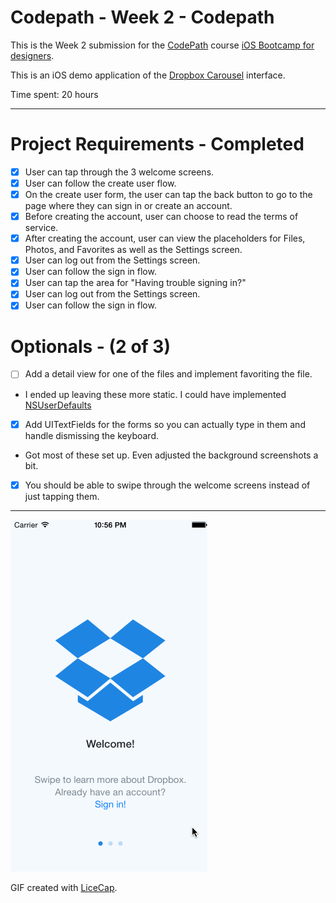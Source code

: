 # Codepath - Week 2 - Codepath 

This is the Week 2 submission for the [CodePath](http://www.codepath.com) course [iOS Bootcamp for designers](http://codepath.com/iosfordesigners).

This is an iOS demo application of the [Dropbox Carousel](https://carousel.dropbox.com/) interface. 

Time spent: 20 hours

----------

# Project Requirements - Completed

* [x] User can tap through the 3 welcome screens.
* [x] User can follow the create user flow.
* [x] On the create user form, the user can tap the back button to go to the page where they can sign in or create an account.
*  [x] Before creating the account, user can choose to read the terms of service.
*  [x] After creating the account, user can view the placeholders for Files, Photos, and Favorites as well as the Settings screen.
*  [x] User can log out from the Settings screen.
* [x] User can follow the sign in flow.
* [x] User can tap the area for "Having trouble signing in?"
* [x] User can log out from the Settings screen.
* [x] User can follow the sign in flow.

# Optionals - (2 of 3) 

* [  ] Add a detail view for one of the files and implement favoriting the file.
* I ended up leaving these more static. I could have implemented [NSUserDefaults](http://www.codingexplorer.com/nsuserdefaults-a-swift-introduction/) 
* [x] Add UITextFields for the forms so you can actually type in them and handle dismissing the keyboard.
* Got most of these set up. Even adjusted the background screenshots a bit.
* [x] You should be able to swipe through the welcome screens instead of just tapping them.

----------


![dropbox-walkthrough](https://raw.githubusercontent.com/sayheyrickjames/codepath-week1-dropbox/master/week1/gif-recordings/dropbox-walkthrough.gif)

GIF created with [LiceCap](http://www.cockos.com/licecap/).